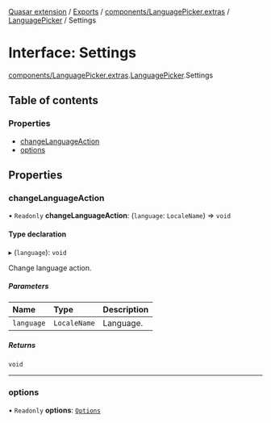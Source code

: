 [Quasar extension](../index.md) / [Exports](../modules.md) / [components/LanguagePicker.extras](../modules/components_LanguagePicker_extras.md) / [LanguagePicker](../modules/components_LanguagePicker_extras.LanguagePicker.md) / Settings

# Interface: Settings

[components/LanguagePicker.extras](../modules/components_LanguagePicker_extras.md).[LanguagePicker](../modules/components_LanguagePicker_extras.LanguagePicker.md).Settings

## Table of contents

### Properties

- [changeLanguageAction](components_LanguagePicker_extras.LanguagePicker.Settings.md#changelanguageaction)
- [options](components_LanguagePicker_extras.LanguagePicker.Settings.md#options)

## Properties

### changeLanguageAction

• `Readonly` **changeLanguageAction**: (`language`: `LocaleName`) => `void`

#### Type declaration

▸ (`language`): `void`

Change language action.

##### Parameters

| Name | Type | Description |
| :------ | :------ | :------ |
| `language` | `LocaleName` | Language. |

##### Returns

`void`

___

### options

• `Readonly` **options**: [`Options`](../modules/components_LanguagePicker_extras.LanguagePicker.md#options)
